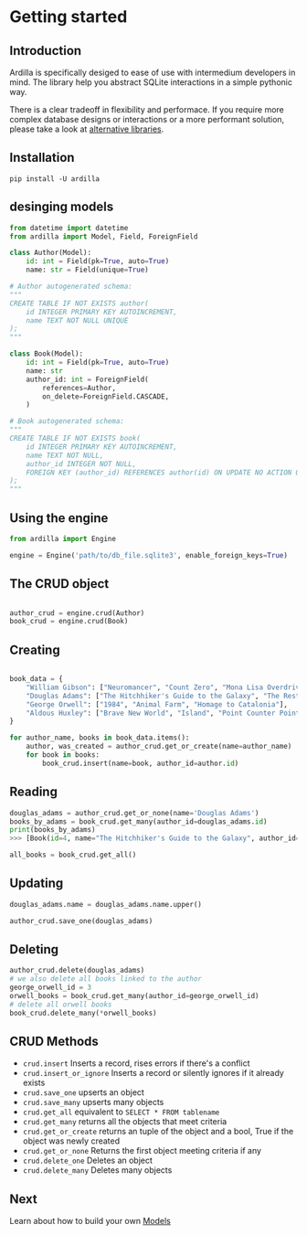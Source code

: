 # Getting started

## Introduction

Ardilla is specifically desiged to ease of use with intermedium developers in mind. 
The library help you abstract SQLite interactions in a simple pythonic way.

There is a clear tradeoff in flexibility and performace. If you require more complex database designs or interactions or a more performant solution, please take a look at [alternative libraries](../ardilla_alternatives.md).

## Installation

```
pip install -U ardilla
```

## desinging models

```py
from datetime import datetime
from ardilla import Model, Field, ForeignField

class Author(Model):
    id: int = Field(pk=True, auto=True)
    name: str = Field(unique=True)

# Author autogenerated schema:
"""
CREATE TABLE IF NOT EXISTS author(
    id INTEGER PRIMARY KEY AUTOINCREMENT,
    name TEXT NOT NULL UNIQUE
);
"""

class Book(Model):
    id: int = Field(pk=True, auto=True)
    name: str
    author_id: int = ForeignField(
        references=Author, 
        on_delete=ForeignField.CASCADE,
    )

# Book autogenerated schema:
"""
CREATE TABLE IF NOT EXISTS book(
    id INTEGER PRIMARY KEY AUTOINCREMENT,
    name TEXT NOT NULL,
    author_id INTEGER NOT NULL,
    FOREIGN KEY (author_id) REFERENCES author(id) ON UPDATE NO ACTION ON DELETE CASCADE
);
"""
```

## Using the engine

```py
from ardilla import Engine

engine = Engine('path/to/db_file.sqlite3', enable_foreign_keys=True)

```

## The CRUD object

```py

author_crud = engine.crud(Author)
book_crud = engine.crud(Book)

```

## Creating

```py

book_data = {
    "William Gibson": ["Neuromancer", "Count Zero", "Mona Lisa Overdrive"],
    "Douglas Adams": ["The Hitchhiker's Guide to the Galaxy", "The Restaurant at the End of the Universe", "Life, the Universe and Everything", "So Long, and Thanks for All the Fish"],
    "George Orwell": ["1984", "Animal Farm", "Homage to Catalonia"],
    "Aldous Huxley": ["Brave New World", "Island", "Point Counter Point"]
}

for author_name, books in book_data.items():
    author, was_created = author_crud.get_or_create(name=author_name)
    for book in books:
        book_crud.insert(name=book, author_id=author.id)

```

## Reading
```py
douglas_adams = author_crud.get_or_none(name='Douglas Adams')
books_by_adams = book_crud.get_many(author_id=douglas_adams.id)
print(books_by_adams)
>>> [Book(id=4, name="The Hitchhiker's Guide to the Galaxy", author_id=2), Book(id=5, name='The Restaurant at the End of the Universe', author_id=2), Book(id=6, name='Life, the Universe and Everything', author_id=2), Book(id=7, name='So Long, and Thanks for All the Fish', author_id=2)]

all_books = book_crud.get_all()

```

## Updating

```py
douglas_adams.name = douglas_adams.name.upper()

author_crud.save_one(douglas_adams)

```

## Deleting

```py
author_crud.delete(douglas_adams)
# we also delete all books linked to the author
george_orwell_id = 3
orwell_books = book_crud.get_many(author_id=george_orwell_id)
# delete all orwell books 
book_crud.delete_many(*orwell_books)
```

## CRUD Methods

- `crud.insert` Inserts a record, rises errors if there's a conflict
- `crud.insert_or_ignore` Inserts a record or silently ignores if it already exists
- `crud.save_one` upserts an object
- `crud.save_many` upserts many objects
- `crud.get_all` equivalent to `SELECT * FROM tablename`
- `crud.get_many` returns all the objects that meet criteria
- `crud.get_or_create` returns an tuple of the object and a bool, True if the object was newly created
- `crud.get_or_none` Returns the first object meeting criteria if any
- `crud.delete_one` Deletes an object
- `crud.delete_many` Deletes many objects


## Next

Learn about how to build your own [Models](models.md)